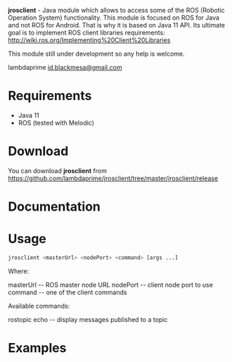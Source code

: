 **jrosclient** - Java module which allows to access some of the ROS (Robotic Operation System) functionality. This module is focused on ROS for Java and not ROS for Android. That is why it is based on Java 11 API. Its ultimate goal is to implement ROS client libraries requirements: http://wiki.ros.org/Implementing%20Client%20Libraries

This module still under development so any help is welcome.

lambdaprime <id.blackmesa@gmail.com>

# Requirements

- Java 11
- ROS (tested with Melodic)

# Download

You can download **jrosclient** from <https://github.com/lambdaprime/jrosclient/tree/master/jrosclient/release>

# Documentation

# Usage

```bash
jrosclient <masterUrl> <nodePort> <command> [args ...]
```

Where:

masterUrl -- ROS master node URL
nodePort -- client node port to use
command -- one of the client commands

Available commands:

rostopic echo <topicName> <topicType> -- display messages published to a topic


# Examples
